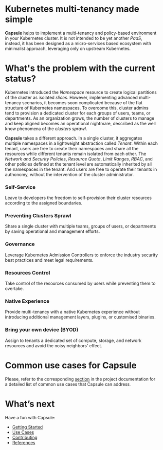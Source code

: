 # Kubernetes multi-tenancy made simple
**Capsule** helps to implement a multi-tenancy and policy-based environment in your Kubernetes cluster. It is not intended to be yet another _PaaS_, instead, it has been designed as a micro-services based ecosystem with minimalist approach, leveraging only on upstream Kubernetes. 

# What's the problem with the current status?
Kubernetes introduced the _Namespace_ resource to create logical partitions of the cluster as isolated *slices*. However, implementing advanced multi-tenancy scenarios, it becomes soon complicated because of the flat structure of Kubernetes namespaces. To overcome this, cluster admins tend to provision a dedicated cluster for each groups of users, teams, or departments. As an organization grows, the number of clusters to manage and keep aligned becomes an operational nightmare, described as the well know phenomena of the _clusters sprawl_.

**Capsule** takes a different approach. In a single cluster, it aggregates multiple namespaces in a lightweight abstraction called _Tenant_. Within each tenant, users are free to create their namespaces and share all the resources while different tenants remain isolated from each other. The _Network and Security Policies_, _Resource Quota_, _Limit Ranges_, _RBAC_, and other policies defined at the tenant level are automatically inherited by all the namespaces in the tenant. And users are free to operate their tenants in authonomy, without the intervention of the cluster administrator.

### Self-Service
Leave to developers the freedom to self-provision their cluster resources according to the assigned boundaries.

### Preventing Clusters Sprawl
Share a single cluster with multiple teams, groups of users, or departments by saving operational and management efforts.

### Governance
Leverage Kubernetes Admission Controllers to enforce the industry security best practices and meet legal requirements.

### Resources Control
Take control of the resources consumed by users while preventing them to overtake.

### Native Experience
Provide multi-tenancy with a native Kubernetes experience without introducing additional management layers, plugins, or customised binaries.

### Bring your own device (BYOD)
Assign to tenants a dedicated set of compute, storage, and network resources and avoid the noisy neighbors' effect.

# Common use cases for Capsule
Please, refer to the corresponding [section](./docs/operator/use-cases/overview.md) in the project documentation for a detailed list of common use cases that Capsule can address.

# What’s next
Have a fun with Capsule:

* [Getting Started](./getting-started.md)
* [Use Cases](./use-cases/overview.md)
* [Contributing](./contributing.md)
* [References](./references.md)